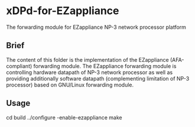 xDPd-for-EZappliance
====================

The forwarding module for EZappliance NP-3 network processor platform

## Brief

The content of this folder is the implementation of the EZappliance (AFA-compliant) forwarding module. The EZappliance forwarding module is controlling hardware datapath of NP-3 network processor as well as providing additionally software datapath (complementing limitation of NP-3 processor) based on GNU/Linux forwarding module.

## Usage

cd build
../configure -enable-ezappliance
make

